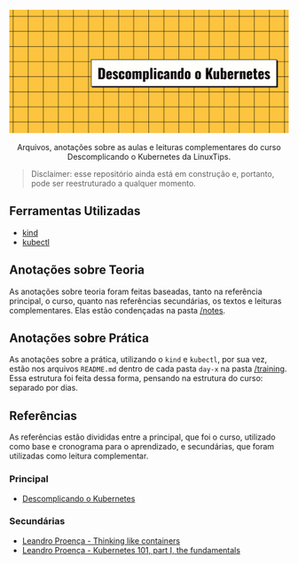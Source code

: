 <p align="center">
  <a href="https://linuxtips.io/treinamento/descomplicando-o-kubernetes/">
    <img src="./repository/cover.jpg" alt="Descomplicando o Kubernetes" />
  </a>
</p>

<p align="center">Arquivos, anotações sobre as aulas e leituras complementares do curso Descomplicando o Kubernetes da LinuxTips.</p>

> Disclaimer: esse repositório ainda está em construção e, portanto, pode ser reestruturado a qualquer momento.

## Ferramentas Utilizadas

- [kind](https://kind.sigs.k8s.io/)
- [kubectl](https://kubernetes.io/docs/tasks/tools/)

## Anotações sobre Teoria

As anotações sobre teoria foram feitas baseadas, tanto na referência principal, o curso, quanto nas referências secundárias, os textos e leituras complementares. Elas estão condençadas na pasta [/notes](./notes).

## Anotações sobre Prática

As anotações sobre a prática, utilizando o `kind` e `kubectl`, por sua vez, estão nos arquivos `README.md` dentro de cada pasta `day-x` na pasta [/training](./training). Essa estrutura foi feita dessa forma, pensando na estrutura do curso: separado por dias.

## Referências

As referências estão divididas entre a principal, que foi o curso, utilizado como base e cronograma para o aprendizado, e secundárias, que foram utilizadas como leitura complementar.

### Principal

- [Descomplicando o Kubernetes](https://linuxtips.io/treinamento/descomplicando-o-kubernetes/)

### Secundárias

- [Leandro Proença - Thinking like containers](https://dev.to/leandronsp/thinking-like-containers-3k24)
- [Leandro Proença - Kubernetes 101, part I, the fundamentals](https://dev.to/leandronsp/kubernetes-101-part-i-the-fundamentals-23a1)
